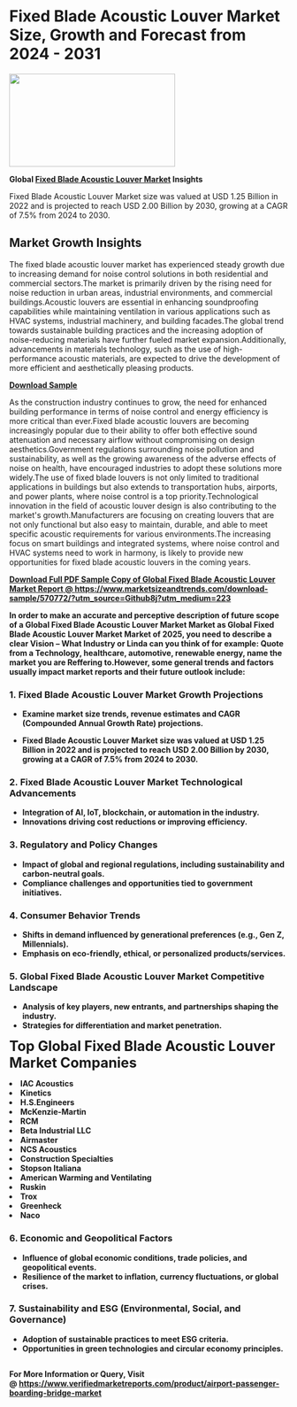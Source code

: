 <H1>Fixed Blade Acoustic Louver Market Size, Growth and Forecast from 2024 - 2031</H1><img class="aligncenter size-medium wp-image-584254" src="https://thirdeyenews.in/wp-content/uploads/2024/09/Global-Market-Research-300x168.jpeg" alt="" width="300" height="168" /><p><strong>Global&nbsp;<a href="https://www.marketsizeandtrends.com/download-sample/570772/?utm_source=Github8j?utm_medium=223">Fixed Blade Acoustic Louver Market</a> Insights</strong></p><p>Fixed Blade Acoustic Louver Market size was valued at USD 1.25 Billion in 2022 and is projected to reach USD 2.00 Billion by 2030, growing at a CAGR of 7.5% from 2024 to 2030.</p><p><h2>Market Growth Insights</h2> <p>The fixed blade acoustic louver market has experienced steady growth due to increasing demand for noise control solutions in both residential and commercial sectors.The market is primarily driven by the rising need for noise reduction in urban areas, industrial environments, and commercial buildings.Acoustic louvers are essential in enhancing soundproofing capabilities while maintaining ventilation in various applications such as HVAC systems, industrial machinery, and building facades.The global trend towards sustainable building practices and the increasing adoption of noise-reducing materials have further fueled market expansion.Additionally, advancements in materials technology, such as the use of high-performance acoustic materials, are expected to drive the development of more efficient and aesthetically pleasing products.</p> <p><strong><a href="#">Download Sample</a></strong></p> <p>As the construction industry continues to grow, the need for enhanced building performance in terms of noise control and energy efficiency is more critical than ever.Fixed blade acoustic louvers are becoming increasingly popular due to their ability to offer both effective sound attenuation and necessary airflow without compromising on design aesthetics.Government regulations surrounding noise pollution and sustainability, as well as the growing awareness of the adverse effects of noise on health, have encouraged industries to adopt these solutions more widely.The use of fixed blade louvers is not only limited to traditional applications in buildings but also extends to transportation hubs, airports, and power plants, where noise control is a top priority.Technological innovation in the field of acoustic louver design is also contributing to the market's growth.Manufacturers are focusing on creating louvers that are not only functional but also easy to maintain, durable, and able to meet specific acoustic requirements for various environments.The increasing focus on smart buildings and integrated systems, where noise control and HVAC systems need to work in harmony, is likely to provide new opportunities for fixed blade acoustic louvers in the coming years.</p> <p><strong><a href="#"></p><p><span class=""><strong>Download Full PDF Sample Copy of Global Fixed Blade Acoustic Louver Market Report</strong> @ <a href="https://www.marketsizeandtrends.com/download-sample/570772/?utm_source=Github8j?utm_medium=223" target="_blank">https://www.marketsizeandtrends.com/download-sample/570772/?utm_source=Github8j?utm_medium=223</a></span></p><p>In order to make an accurate and perceptive description of future scope of a Global&nbsp;Fixed Blade Acoustic Louver Market Market as Global&nbsp;Fixed Blade Acoustic Louver Market Market of 2025, you need to describe a clear Vision &ndash; What Industry or Linda can you think of for example: Quote from a Technology, healthcare, automotive, renewable energy, name the market you are Reffering to.However, some general trends and factors usually impact market reports and their future outlook include:</p><h3>1.&nbsp;<strong>Fixed Blade Acoustic Louver Market Growth Projections</strong></h3><ul><li>Examine market size trends, revenue estimates and CAGR (Compounded Annual Growth Rate) projections.</li><li><p>Fixed Blade Acoustic Louver Market size was valued at USD 1.25 Billion in 2022 and is projected to reach USD 2.00 Billion by 2030, growing at a CAGR of 7.5% from 2024 to 2030.</p></li></ul><h3>2.&nbsp;<strong>Fixed Blade Acoustic Louver Market Technological Advancements</strong></h3><ul><li>Integration of AI, IoT, blockchain, or automation in the industry.</li><li>Innovations driving cost reductions or improving efficiency.</li></ul><h3>3.&nbsp;<strong>Regulatory and Policy Changes</strong></h3><ul><li>Impact of global and regional regulations, including sustainability and carbon-neutral goals.</li><li>Compliance challenges and opportunities tied to government initiatives.</li></ul><h3>4.&nbsp;<strong>Consumer Behavior Trends</strong></h3><ul><li>Shifts in demand influenced by generational preferences (e.g., Gen Z, Millennials).</li><li>Emphasis on eco-friendly, ethical, or personalized products/services.</li></ul><h3>5.&nbsp;<strong>Global Fixed Blade Acoustic Louver Market Competitive Landscape</strong></h3><ul><li>Analysis of key players, new entrants, and partnerships shaping the industry.</li><li>Strategies for differentiation and market penetration.</li></ul><p data-pm-slice="1 1 []"><span style="color: inherit; font-family: inherit; font-size: 25px;">Top Global Fixed Blade Acoustic Louver Market Companies</span></p><div class="" data-test-id=""><p><li>IAC Acoustics</li><li> Kinetics</li><li> H.S.Engineers</li><li> McKenzie-Martin</li><li> RCM</li><li> Beta Industrial LLC</li><li> Airmaster</li><li> NCS Acoustics</li><li> Construction Specialties</li><li> Stopson Italiana</li><li> American Warming and Ventilating</li><li> Ruskin</li><li> Trox</li><li> Greenheck</li><li> Naco</li></p></div><h3>6.&nbsp;<strong>Economic and Geopolitical Factors</strong></h3><ul><li>Influence of global economic conditions, trade policies, and geopolitical events.</li><li>Resilience of the market to inflation, currency fluctuations, or global crises.</li></ul><h3>7.&nbsp;<strong>Sustainability and ESG (Environmental, Social, and Governance)</strong></h3><ul><li>Adoption of sustainable practices to meet ESG criteria.</li><li>Opportunities in green technologies and circular economy principles.</li></ul><h2><strong style="font-size: 14px;">For More Information or Query, Visit @&nbsp;</strong><a style="background-color: #ffffff; font-size: 14px;" href="https://www.marketsizeandtrends.com/report/fixed-blade-acoustic-louver-market/" target="_blank">https://www.verifiedmarketreports.com/product/airport-passenger-boarding-bridge-market</a></h2>
